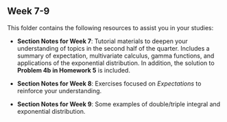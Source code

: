 ## Week 7-9

This folder contains the following resources to assist you in your studies:

- **Section Notes for Week 7**: Tutorial materials to deepen your understanding of topics in the second half of the quarter. Includes a summary of expectation, multivariate calculus, gamma functions, and applications of the exponential distribution. In addition, the solution to **Problem 4b in Homework 5** is included.

- **Section Notes for Week 8**: Exercises focused on *Expectations* to reinforce your understanding.

- **Section Notes for Week 9**: Some examples of double/triple integral and exponential distribution.
